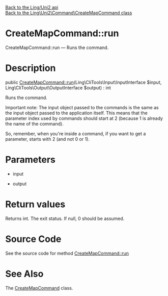 [Back to the Ling/Uni2 api](https://github.com/lingtalfi/Uni2/blob/master/doc/api/Ling/Uni2.md)<br>
[Back to the Ling\Uni2\Command\CreateMapCommand class](https://github.com/lingtalfi/Uni2/blob/master/doc/api/Ling/Uni2/Command/CreateMapCommand.md)


CreateMapCommand::run
================



CreateMapCommand::run — Runs the command.




Description
================


public [CreateMapCommand::run](https://github.com/lingtalfi/Uni2/blob/master/doc/api/Ling/Uni2/Command/CreateMapCommand/run.md)(Ling\CliTools\Input\InputInterface $input, Ling\CliTools\Output\OutputInterface $output) : int




Runs the command.

Important note:
The input object passed to the commands is the same as the input object passed to the application itself.
This means that the parameter index used by commands should start at 2 (because 1 is already the name of the command).

So, remember, when you're inside a command, if you want to get a parameter, starts with 2 (and not 0 or 1).




Parameters
================


- input

    

- output

    


Return values
================

Returns int.
The exit status.
If null, 0 should be assumed.







Source Code
===========
See the source code for method [CreateMapCommand::run](https://github.com/lingtalfi/Uni2/blob/master/Command/CreateMapCommand.php#L74-L113)


See Also
================

The [CreateMapCommand](https://github.com/lingtalfi/Uni2/blob/master/doc/api/Ling/Uni2/Command/CreateMapCommand.md) class.



